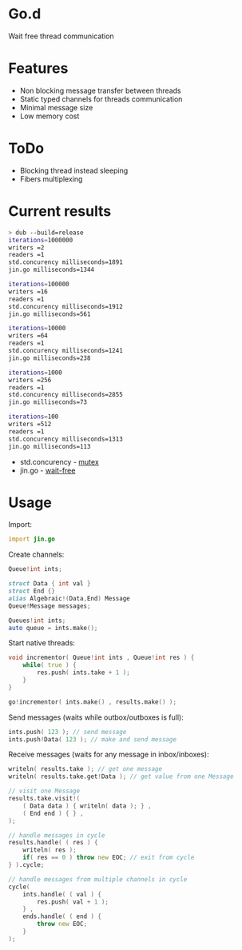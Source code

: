 # Go.d
Wait free thread communication

# Features

* Non blocking message transfer between threads
* Static typed channels for threads communication
* Minimal message size
* Low memory cost

# ToDo

 * Blocking thread instead sleeping
 * Fibers multiplexing

# Current results

```sh
> dub --build=release                                          
iterations=1000000
writers =2
readers =1
std.concurency milliseconds=1891
jin.go milliseconds=1344

iterations=100000
writers =16
readers =1
std.concurency milliseconds=1912
jin.go milliseconds=561

iterations=10000
writers =64
readers =1
std.concurency milliseconds=1241
jin.go milliseconds=238

iterations=1000
writers =256
readers =1
std.concurency milliseconds=2855
jin.go milliseconds=73

iterations=100
writers =512
readers =1
std.concurency milliseconds=1313
jin.go milliseconds=113
```

* std.concurency - [mutex](https://en.wikipedia.org/wiki/Lock_(computer_science))
* jin.go - [wait-free](https://en.wikipedia.org/wiki/Non-blocking_algorithm#Wait-freedom)

# Usage

Import:
```d
import jin.go
```

Create channels:
```d
Queue!int ints;

struct Data { int val }
struct End {}
alias Algebraic!(Data,End) Message 
Queue!Message messages;

Queues!int ints;
auto queue = ints.make();
```

Start native threads:
```d
void incrementor( Queue!int ints , Queue!int res ) {
	while( true ) {
		res.push( ints.take + 1 );
	}
}

go!incrementor( ints.make() , results.make() );
```

Send messages (waits while outbox/outboxes is full):
```d
ints.push( 123 ); // send message
ints.push!Data( 123 ); // make and send message
```

Receive messages (waits for any message in inbox/inboxes):
```d
writeln( results.take ); // get one message
writeln( results.take.get!Data ); // get value from one Message

// visit one Message
results.take.visit!(
	( Data data ) { writeln( data ); } ,
	( End end ) { } ,
);

// handle messages in cycle
results.handle( ( res ) {
	writeln( res );
	if( res == 0 ) throw new EOC; // exit from cycle
} ).cycle;

// handle messages from multiple channels in cycle
cycle(
	ints.handle( ( val ) {
		res.push( val + 1 );
	} ,
	ends.handle( ( end ) {
		throw new EOC;
	}
);
```
 